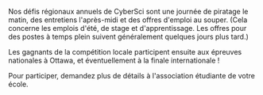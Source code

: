 Nos défis régionaux annuels de CyberSci sont une journée de piratage le matin, des entretiens l'après-midi et des offres d'emploi au souper. (Cela concerne les emplois d'été, de stage et d'apprentissage. Les offres pour des postes à temps plein suivent généralement quelques jours plus tard.)

Les gagnants de la compétition locale participent ensuite aux épreuves nationales à Ottawa, et éventuellement à la finale internationale !

Pour participer, demandez plus de détails à l'association étudiante de votre école.